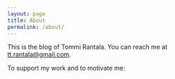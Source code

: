 ```yaml
---
layout: page
title: About
permalink: /about/
---
```


This is the blog of Tommi Rantala.
You can reach me at [tt.rantala@gmail.com](mailto:tt.rantala@gmail.com).

To support my work and to motivate me:
<script type="text/javascript" src="https://cdnjs.buymeacoffee.com/1.0.0/button.prod.min.js" data-name="bmc-button" data-slug="trantala" data-color="#FFDD00" data-emoji="☕"  data-font="Cookie" data-text="Buy me a coffee" data-outline-color="#000000" data-font-color="#000000" data-coffee-color="#ffffff" ></script>

[jekyll-organization]: https://github.com/jekyll
